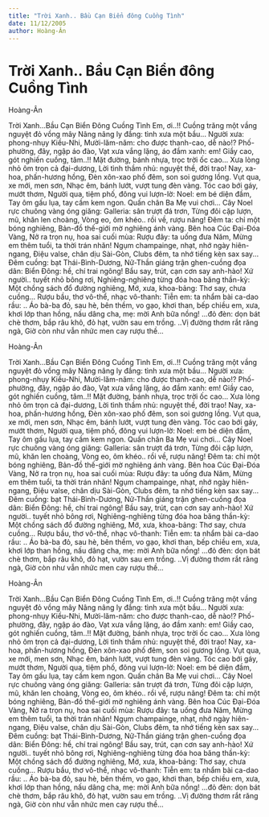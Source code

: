```yaml
---
title: "Trời Xanh.. Bầu Cạn Biển đông Cuồng Tình"
date: 11/12/2005
author: Hoàng-Ân
---
```


# Trời Xanh.. Bầu Cạn Biển đông Cuồng Tình

Hoàng-Ân

Trời Xanh...Bầu Cạn Biển Đông Cuồng Tình
Em, ơi..!!
Cuồng trăng một vầng nguyệt đỏ vồng mây
Nâng nâng ly đắng: tình xưa một bầu...
Người xưa: phong-nhụy Kiều-Nhi,
Mười-lăm-năm: cho được thanh-cao, dễ nào!?
Phố-phường, đây, ngập áo đào,
Vạt xưa vắng lặng, áo đầm xanh: em!
Giầy cao, gót nghiến cuồng, tâm..!!
Mặt đường, bánh nhựa, trọc trời ốc cao...
Xưa lòng nhỏ ôm trọn cả đại-dương,
Lời tình thầm nhủ: nguyệt thề, đời trao!
Nay, xa-hoa, phấn-hương hồng,
Đèn xôn-xao phố đêm, son soi gương lồng.
Vụt qua, xe mới, men sơn,
Nhạc êm, bánh lướt, vượt tung đèn vàng.
Tóc cao bới gáy, mướt thơm,
Người qua, tiệm phố, đông vui lượn-lờ:
Noel: em bé diện đầm,
Tay ôm gấu lụa, tay cầm kem ngon.
Quấn chân Ba Mẹ vui chơi...
Cây Noel rực chuông vàng óng giăng:
Galleria: sân trượt đá trơn,
Từng đôi cặp lượn, mũ, khăn len choàng,
Vòng eo, ôm khéo.. rồi về, rượu nâng!
Đêm ta: chỉ một bóng nghiêng,
Bản-đồ thế-giới mờ nghiêng ánh vàng.
Bên hoa Cúc Đại-Đóa Vàng,
Nở ra trọn nụ, hoa sai cuối mùa:
Rượu đây: ta uống đưa Năm,
Mừng em thêm tuổi, ta thời trán nhăn!
Ngụm champainge, nhạt, nhớ ngày hiên-ngang,
Điệu valse, chân dịu Sài-Gòn,
Clubs đêm, ta nhớ tiếng kèn sax say...
Đêm cuồng: bạt Thái-Bình-Dương,
Nữ-Thần giáng trận ghen-cuồng đọa dân:
Biển Đông: hề, chí trai ngông!
Bầu say, trút, cạn cơn say anh-hào!
Xứ người.. tuyết nhỏ bông rơi,
Nghiêng-nghiêng từng đóa hoa băng thần-kỳ:
Một chồng sách đổ đường nghiêng,
Mớ, xưa, khoa-bảng:
Thơ say, chưa cuồng...
Rượu bầu, thơ vô-thể, nhạc vô-thanh:
Tiễn em: ta nhẩm bài ca-dao rầu:
    .. Áo bà-ba đỏ, sau hè,
    bên thềm, vo gạo, khơi than, bếp chiều
    em, xưa, khơi lớp than hồng,
    nấu dâng cha, mẹ: mời Anh bữa nồng!
    ...đỏ đèn: dọn bát chè thơm,
    bắp râu khô, đỏ hạt, vườn sau em trồng.
    ..Vị đường thơm rắt răng ngà,
    Giờ còn như vẫn nhức men cay rượu thề...

Hoàng-Ân

Trời Xanh...Bầu Cạn Biển Đông Cuồng Tình
Em, ơi..!!
Cuồng trăng một vầng nguyệt đỏ vồng mây
Nâng nâng ly đắng: tình xưa một bầu...
Người xưa: phong-nhụy Kiều-Nhi,
Mười-lăm-năm: cho được thanh-cao, dễ nào!?
Phố-phường, đây, ngập áo đào,
Vạt xưa vắng lặng, áo đầm xanh: em!
Giầy cao, gót nghiến cuồng, tâm..!!
Mặt đường, bánh nhựa, trọc trời ốc cao...
Xưa lòng nhỏ ôm trọn cả đại-dương,
Lời tình thầm nhủ: nguyệt thề, đời trao!
Nay, xa-hoa, phấn-hương hồng,
Đèn xôn-xao phố đêm, son soi gương lồng.
Vụt qua, xe mới, men sơn,
Nhạc êm, bánh lướt, vượt tung đèn vàng.
Tóc cao bới gáy, mướt thơm,
Người qua, tiệm phố, đông vui lượn-lờ:
Noel: em bé diện đầm,
Tay ôm gấu lụa, tay cầm kem ngon.
Quấn chân Ba Mẹ vui chơi...
Cây Noel rực chuông vàng óng giăng:
Galleria: sân trượt đá trơn,
Từng đôi cặp lượn, mũ, khăn len choàng,
Vòng eo, ôm khéo.. rồi về, rượu nâng!
Đêm ta: chỉ một bóng nghiêng,
Bản-đồ thế-giới mờ nghiêng ánh vàng.
Bên hoa Cúc Đại-Đóa Vàng,
Nở ra trọn nụ, hoa sai cuối mùa:
Rượu đây: ta uống đưa Năm,
Mừng em thêm tuổi, ta thời trán nhăn!
Ngụm champainge, nhạt, nhớ ngày hiên-ngang,
Điệu valse, chân dịu Sài-Gòn,
Clubs đêm, ta nhớ tiếng kèn sax say...
Đêm cuồng: bạt Thái-Bình-Dương,
Nữ-Thần giáng trận ghen-cuồng đọa dân:
Biển Đông: hề, chí trai ngông!
Bầu say, trút, cạn cơn say anh-hào!
Xứ người.. tuyết nhỏ bông rơi,
Nghiêng-nghiêng từng đóa hoa băng thần-kỳ:
Một chồng sách đổ đường nghiêng,
Mớ, xưa, khoa-bảng:
Thơ say, chưa cuồng...
Rượu bầu, thơ vô-thể, nhạc vô-thanh:
Tiễn em: ta nhẩm bài ca-dao rầu:
    .. Áo bà-ba đỏ, sau hè,
    bên thềm, vo gạo, khơi than, bếp chiều
    em, xưa, khơi lớp than hồng,
    nấu dâng cha, mẹ: mời Anh bữa nồng!
    ...đỏ đèn: dọn bát chè thơm,
    bắp râu khô, đỏ hạt, vườn sau em trồng.
    ..Vị đường thơm rắt răng ngà,
    Giờ còn như vẫn nhức men cay rượu thề...

Hoàng-Ân

Trời Xanh...Bầu Cạn Biển Đông Cuồng Tình
Em, ơi..!!
Cuồng trăng một vầng nguyệt đỏ vồng mây
Nâng nâng ly đắng: tình xưa một bầu...
Người xưa: phong-nhụy Kiều-Nhi,
Mười-lăm-năm: cho được thanh-cao, dễ nào!?
Phố-phường, đây, ngập áo đào,
Vạt xưa vắng lặng, áo đầm xanh: em!
Giầy cao, gót nghiến cuồng, tâm..!!
Mặt đường, bánh nhựa, trọc trời ốc cao...
Xưa lòng nhỏ ôm trọn cả đại-dương,
Lời tình thầm nhủ: nguyệt thề, đời trao!
Nay, xa-hoa, phấn-hương hồng,
Đèn xôn-xao phố đêm, son soi gương lồng.
Vụt qua, xe mới, men sơn,
Nhạc êm, bánh lướt, vượt tung đèn vàng.
Tóc cao bới gáy, mướt thơm,
Người qua, tiệm phố, đông vui lượn-lờ:
Noel: em bé diện đầm,
Tay ôm gấu lụa, tay cầm kem ngon.
Quấn chân Ba Mẹ vui chơi...
Cây Noel rực chuông vàng óng giăng:
Galleria: sân trượt đá trơn,
Từng đôi cặp lượn, mũ, khăn len choàng,
Vòng eo, ôm khéo.. rồi về, rượu nâng!
Đêm ta: chỉ một bóng nghiêng,
Bản-đồ thế-giới mờ nghiêng ánh vàng.
Bên hoa Cúc Đại-Đóa Vàng,
Nở ra trọn nụ, hoa sai cuối mùa:
Rượu đây: ta uống đưa Năm,
Mừng em thêm tuổi, ta thời trán nhăn!
Ngụm champainge, nhạt, nhớ ngày hiên-ngang,
Điệu valse, chân dịu Sài-Gòn,
Clubs đêm, ta nhớ tiếng kèn sax say...
Đêm cuồng: bạt Thái-Bình-Dương,
Nữ-Thần giáng trận ghen-cuồng đọa dân:
Biển Đông: hề, chí trai ngông!
Bầu say, trút, cạn cơn say anh-hào!
Xứ người.. tuyết nhỏ bông rơi,
Nghiêng-nghiêng từng đóa hoa băng thần-kỳ:
Một chồng sách đổ đường nghiêng,
Mớ, xưa, khoa-bảng:
Thơ say, chưa cuồng...
Rượu bầu, thơ vô-thể, nhạc vô-thanh:
Tiễn em: ta nhẩm bài ca-dao rầu:
    .. Áo bà-ba đỏ, sau hè,
    bên thềm, vo gạo, khơi than, bếp chiều
    em, xưa, khơi lớp than hồng,
    nấu dâng cha, mẹ: mời Anh bữa nồng!
    ...đỏ đèn: dọn bát chè thơm,
    bắp râu khô, đỏ hạt, vườn sau em trồng.
    ..Vị đường thơm rắt răng ngà,
    Giờ còn như vẫn nhức men cay rượu thề...
